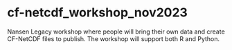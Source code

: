 # cf-netcdf_workshop_nov2023
Nansen Legacy workshop where people will bring their own data and create CF-NetCDF files to publish. The workshop will support both R and Python.
